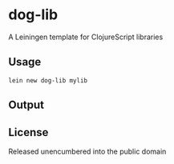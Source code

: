 # dog-lib

A Leiningen template for ClojureScript libraries

## Usage

    lein new dog-lib mylib

## Output




## License

Released unencumbered into the public domain
